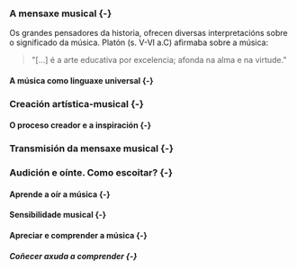 <!-- LINGUAXE UNIVERSAL DA MÚSICA
-->
### A mensaxe musical {-}

Os grandes pensadores da historia, ofrecen diversas interpretacións sobre o significado da música. Platón (s. V-VI a.C) afirmaba sobre a música:  

> "[...] é a arte educativa por excelencia; afonda na alma e na virtude."

#### A música como linguaxe universal {-}

### Creación artística-musical {-}

#### O proceso creador e a inspiración {-}

### Transmisión da mensaxe musical {-}

### Audición e oínte. Como escoitar? {-}

#### Aprende a oír a música {-}

#### Sensibilidade musical {-}

#### Apreciar e comprender a música {-}

##### Coñecer axuda a comprender {-}
